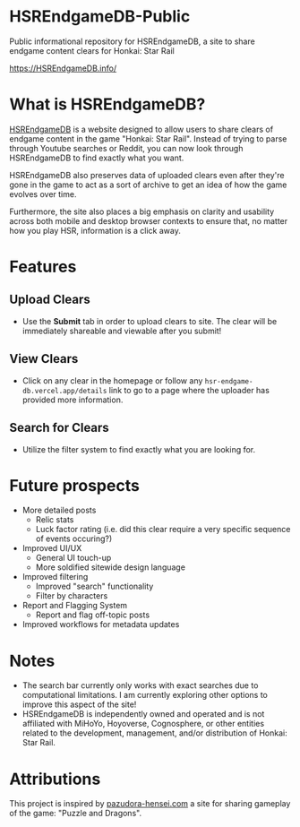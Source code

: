 # HSREndgameDB-Public
Public informational repository for HSREndgameDB, a site to share endgame content clears for Honkai: Star Rail

https://HSREndgameDB.info/

# What is HSREndgameDB?

[HSREndgameDB](https://HSREndgameDB.info) is a website designed to allow users to share clears of endgame content in the game "Honkai: Star Rail". Instead of trying to parse through Youtube searches or Reddit, you can now look through HSREndgameDB to find exactly what you want.

HSREndgameDB also preserves data of uploaded clears even after they're gone in the game to act as a sort of archive to get an idea of how the game evolves over time.

Furthermore, the site also places a big emphasis on clarity and usability across both mobile and desktop browser contexts to ensure that, no matter how you play HSR, information is a click away.

# Features

## Upload Clears

- Use the **Submit** tab in order to upload clears to site. The clear will be immediately shareable and viewable after you submit!

## View Clears

- Click on any clear in the homepage or follow any `hsr-endgame-db.vercel.app/details` link to go to a page where the uploader has provided more information.

## Search for Clears

- Utilize the filter system to find exactly what you are looking for.

# Future prospects

- More detailed posts
  - Relic stats
  - Luck factor rating (i.e. did this clear require a very specific sequence of events occuring?)
- Improved UI/UX
  - General UI touch-up
  - More soldified sitewide design language
- Improved filtering
  - Improved "search" functionality
  - Filter by characters
- Report and Flagging System
  - Report and flag off-topic posts
- Improved workflows for metadata updates

# Notes
- The search bar currently only works with exact searches due to computational limitations. I am currently exploring other options to improve this aspect of the site!
- HSREndgameDB is independently owned and operated and is not affiliated with MiHoYo, Hoyoverse, Cognosphere, or other entities related to the development, management, and/or distribution of Honkai: Star Rail.

# Attributions
This project is inspired by [pazudora-hensei.com](https://pazudora-hensei.com/) a site for sharing gameplay of the game: "Puzzle and Dragons".
